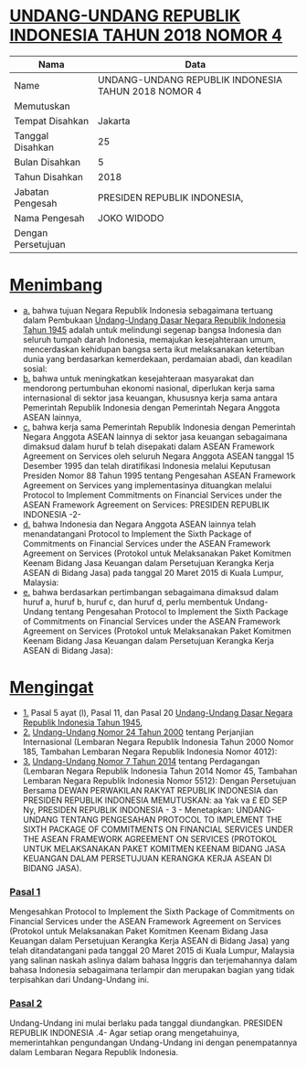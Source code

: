 # [UNDANG-UNDANG REPUBLIK INDONESIA TAHUN 2018 NOMOR 4](http://example.org/legal/document/uu/2018/4)

| Nama | Data |
| ------ | ----- |
|Name|UNDANG-UNDANG REPUBLIK INDONESIA TAHUN 2018 NOMOR 4|
|Memutuskan||
|Tempat Disahkan|Jakarta|
|Tanggal Disahkan|25|
|Bulan Disahkan|5|
|Tahun Disahkan|2018|
|Jabatan Pengesah|PRESIDEN REPUBLIK INDONESIA,|
|Nama Pengesah|JOKO WIDODO|
|Dengan Persetujuan||
# [Menimbang](http://example.org/legal/document/uu/2018/4/menimbang)

* [a.](http://example.org/legal/document/uu/2018/4/menimbang/point/a) bahwa tujuan Negara Republik Indonesia sebagaimana tertuang dalam Pembukaan [Undang-Undang Dasar Negara Republik Indonesia Tahun 1945](http://example.org/legal/document/uu) adalah untuk melindungi segenap bangsa Indonesia dan seluruh tumpah darah Indonesia, memajukan kesejahteraan umum, mencerdaskan kehidupan bangsa serta ikut melaksanakan ketertiban dunia yang berdasarkan kemerdekaan, perdamaian abadi, dan keadilan sosial:
* [b.](http://example.org/legal/document/uu/2018/4/menimbang/point/b) bahwa untuk meningkatkan kesejahteraan masyarakat dan mendorong pertumbuhan ekonomi nasional, diperlukan kerja sama internasional di sektor jasa keuangan, khususnya kerja sama antara Pemerintah Republik Indonesia dengan Pemerintah Negara Anggota ASEAN lainnya,
* [c.](http://example.org/legal/document/uu/2018/4/menimbang/point/c) bahwa kerja sama Pemerintah Republik Indonesia dengan Pemerintah Negara Anggota ASEAN lainnya di sektor jasa keuangan sebagaimana dimaksud dalam huruf b telah disepakati dalam ASEAN Framework Agreement on Services oleh seluruh Negara Anggota ASEAN tanggal 15 Desember 1995 dan telah diratifikasi Indonesia melalui Keputusan Presiden Nomor 88 Tahun 1995 tentang Pengesahan ASEAN Framework Agreement on Services yang implementasinya dituangkan melalui Protocol to Implement Commitments on Financial Services under the ASEAN Framework Agreement on Services: PRESIDEN REPUBLIK INDONESIA -2-
* [d.](http://example.org/legal/document/uu/2018/4/menimbang/point/d) bahwa Indonesia dan Negara Anggota ASEAN lainnya telah menandatangani Protocol to Implement the Sixth Package of Commitments on Financial Services under the ASEAN Framework Agreement on Services (Protokol untuk Melaksanakan Paket Komitmen Keenam Bidang Jasa Keuangan dalam Persetujuan Kerangka Kerja ASEAN di Bidang Jasa) pada tanggal 20 Maret 2015 di Kuala Lumpur, Malaysia:
* [e.](http://example.org/legal/document/uu/2018/4/menimbang/point/e) bahwa berdasarkan pertimbangan sebagaimana dimaksud dalam huruf a, huruf b, huruf c, dan huruf d, perlu membentuk Undang-Undang tentang Pengesahan Protocol to Implement the Sixth Package of Commitments on Financial Services under the ASEAN Framework Agreement on Services (Protokol untuk Melaksanakan Paket Komitmen Keenam Bidang Jasa Keuangan dalam Persetujuan Kerangka Kerja ASEAN di Bidang Jasa):
# [Mengingat](http://example.org/legal/document/uu/2018/4/mengingat)

* [1.](http://example.org/legal/document/uu/2018/4/mengingat/point/0001) Pasal 5 ayat (l), Pasal 11, dan Pasal 20 [Undang-Undang Dasar Negara Republik Indonesia Tahun 1945](http://example.org/legal/document/uu),
* [2.](http://example.org/legal/document/uu/2018/4/mengingat/point/0002) [Undang-Undang Nomor 24 Tahun 2000](http://example.org/legal/document/uu/2000/24) tentang Perjanjian Internasional (Lembaran Negara Republik Indonesia Tahun 2000 Nomor 185, Tambahan Lembaran Negara Republik Indonesia Nomor 4012):
* [3.](http://example.org/legal/document/uu/2018/4/mengingat/point/0003) [Undang-Undang Nomor 7 Tahun 2014](http://example.org/legal/document/uu/2014/7) tentang Perdagangan (Lembaran Negara Republik Indonesia Tahun 2014 Nomor 45, Tambahan Lembaran Negara Republik Indonesia Nomor 5512): Dengan Persetujuan Bersama DEWAN PERWAKILAN RAKYAT REPUBLIK INDONESIA dan PRESIDEN REPUBLIK INDONESIA MEMUTUSKAN: aa Yak va £ ED SEP Ny, PRESIDEN REPUBLIK INDONESIA - 3 - Menetapkan: UNDANG-UNDANG TENTANG PENGESAHAN PROTOCOL TO IMPLEMENT THE SIXTH PACKAGE OF COMMITMENTS ON FINANCIAL SERVICES UNDER THE ASEAN FRAMEWORK AGREEMENT ON SERVICES (PROTOKOL UNTUK MELAKSANAKAN PAKET KOMITMEN KEENAM BIDANG JASA KEUANGAN DALAM PERSETUJUAN KERANGKA KERJA ASEAN DI BIDANG JASA).

### [Pasal 1](http://example.org/legal/document/uu/2018/4/pasal/0001)
Mengesahkan Protocol to Implement the Sixth Package of Commitments on Financial Services under the ASEAN Framework Agreement on Services (Protokol untuk Melaksanakan Paket Komitmen Keenam Bidang Jasa Keuangan dalam Persetujuan Kerangka Kerja ASEAN di Bidang Jasa) yang telah ditandatangani pada tanggal 20 Maret 2015 di Kuala Lumpur, Malaysia yang salinan naskah aslinya dalam bahasa Inggris dan terjemahannya dalam bahasa Indonesia sebagaimana terlampir dan merupakan bagian yang tidak terpisahkan dari Undang-Undang ini.


### [Pasal 2](http://example.org/legal/document/uu/2018/4/pasal/0002)
Undang-Undang ini mulai berlaku pada tanggal diundangkan. PRESIDEN REPUBLIK INDONESIA .4- Agar setiap orang mengetahuinya, memerintahkan pengundangan Undang-Undang ini dengan penempatannya dalam Lembaran Negara Republik Indonesia.
